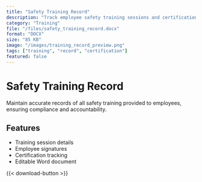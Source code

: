 ```yaml
---
title: "Safety Training Record"
description: "Track employee safety training sessions and certifications."
category: "Training"
file: "/files/safety_training_record.docx"
format: "DOCX"
size: "85 KB"
image: "/images/training_record_preview.png"
tags: ["training", "record", "certification"]
featured: false
---
```


# Safety Training Record

Maintain accurate records of all safety training provided to employees, ensuring compliance and accountability.

## Features
- Training session details
- Employee signatures
- Certification tracking
- Editable Word document

{{< download-button >}}